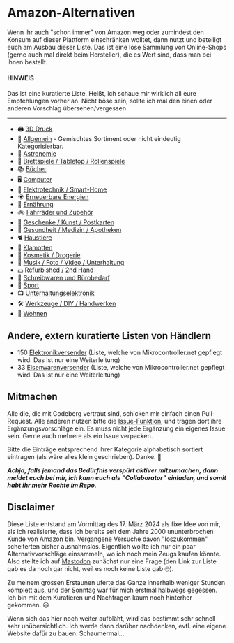 # Amazon-Alternativen
Wenn ihr auch "schon immer" von Amazon weg oder zumindest den Konsum auf dieser Plattform einschränken wolltet, dann nutzt und beteiligt euch am Ausbau dieser Liste. Das ist eine lose Sammlung von Online-Shops (gerne auch mal direkt beim Hersteller), die es Wert sind, dass man bei ihnen bestellt.

#### **HINWEIS**
Das ist eine kuratierte Liste. Heißt, ich schaue mir wirklich all eure Empfehlungen vorher an. Nicht böse sein, sollte ich mal den einen oder anderen Vorschlag übersehen/vergessen.

---

- 🖨️ [3D Druck](categories/3d-printing.md)
- 🏪 [Allgemein](categories/general.md) - Gemischtes Sortiment oder nicht eindeutig Kategorisierbar.
- 🔭 [Astronomie](categories/astronomy.md)
- 🧩 [Brettspiele / Tabletop / Rollenspiele](categories/board-games.md)
- 📚 [Bücher](categories/books.md)
- 🖥️ [Computer](categories/computer.md)
- 🔌 [Elektrotechnik / Smart-Home](categories/smart-home.md)
- ☀️ [Erneuerbare Energien](categories/renewable-energies.md)
- 🥘 [Ernährung](categories/nutrition.md)
- 🚲 [Fahrräder und Zubehör](categories/bicycles.md)
- 🎁 [Geschenke / Kunst / Postkarten](categories/presents.md)
- 💊 [Gesundheit / Medizin / Apotheken](categories/health.md)
- 🐈 [Haustiere](categories/pets.md)
- 🧢 [Klamotten](categories/clothes.md)
- 🧴 [Kosmetik / Drogerie](categories/drugstore.md)
- 🍿 [Musik / Foto / Video / Unterhaltung](categories/entertainment.md)
- 💶 [Refurbished / 2nd Hand](categories/refurbished.md)
- 📝 [Schreibwaren und Bürobedarf](categories/stationary.md)
- 🏀 [Sport](categories/sports.md)
- 📺 [Unterhaltungselektronik](categories/consumer-electronics.md)
- 🛠️ [Werkzeuge / DIY / Handwerken](categories/tools-diy.md)
- 🏡 [Wohnen](categories/living.md)
  
## Andere, extern kuratierte Listen von Händlern
- 150 [Elektronikversender](https://www.mikrocontroller.net/articles/Elektronikversender) (Liste, welche von Mikrocontroller.net gepflegt wird. Das ist nur eine Weiterleitung)
- 33 [Eisenwarenversender](https://www.mikrocontroller.net/articles/Eisenwarenversender) (Liste, welche von Mikrocontroller.net gepflegt wird. Das ist nur eine Weiterleitung)

## Mitmachen
Alle die, die mit Codeberg vertraut sind, schicken mir einfach einen Pull-Request. Alle anderen nutzen bitte die [Issue-Funktion](https://codeberg.org/phranck/Amazon-Alternativen/issues), und tragen dort ihre Ergänzungsvorschläge ein. Es muss nicht jede Ergänzung ein eigenes Issue sein. Gerne auch mehrere als ein Issue verpacken.

Bitte die Einträge entsprechend ihrer Kategorie alphabetisch sortiert eintragen (als wäre alles klein geschrieben). Danke. 🙏

***Achja, falls jemand das Bedürfnis verspürt aktiver mitzumachen, dann meldet euch bei mir, ich kann euch als "Collaborator" einladen, und somit habt ihr mehr Rechte im Repo***.

## Disclaimer
Diese Liste entstand am Vormittag des 17. März 2024 als fixe Idee von mir, als ich realisierte, dass ich bereits seit dem Jahre 2000 ununterbrochen Kunde von Amazon bin. Vergangene Versuche davon "loszukommen" scheiterten bisher ausnahmslos. Eigentlich wollte ich nur ein paar Alternativvorschläge einsammeln, wo ich noch mein Zeugs kaufen könnte. Also stellte ich auf [Mastodon](https://chaos.social/@phranck/112110172143548005) zunächst nur eine Frage (den Link zur Liste gab es da noch gar nicht, weil es noch keine Liste gab 🙄).

Zu meinem grossen Erstaunen uferte das Ganze innerhalb weniger Stunden komplett aus, und der Sonntag war für mich erstmal halbwegs gegessen. Ich bin mit dem Kuratieren und Nachtragen kaum noch hinterher gekommen. 😃

Wenn sich das hier noch weiter aufbläht, wird das bestimmt sehr schnell sehr unübersichtlich. Ich werde dann darûber nachdenken, evtl. eine eigene Website dafür zu bauen. Schaumermal...
